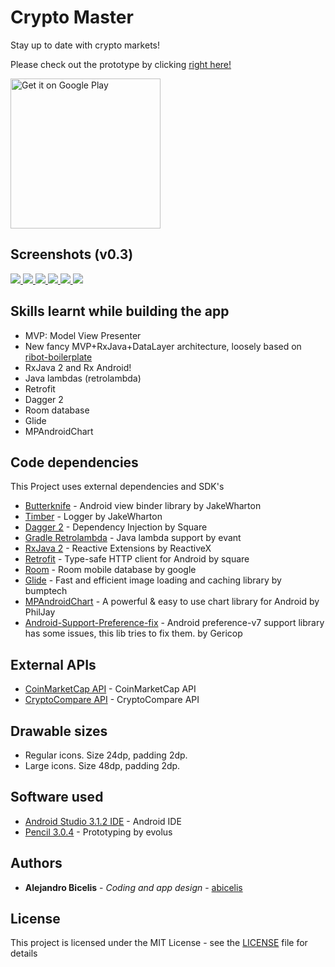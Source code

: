 # Crypto Master #

Stay up to date with crypto markets!

Please check out the prototype by clicking [right here!](https://abicelis.github.io/CryptoMaster/index.html "CryptoMaster Prototype")

<a target="_blank" href='https://play.google.com/store/apps/details?id=ve.com.abicelis.cryptomaster&pcampaignid=MKT-Other-global-all-co-prtnr-py-PartBadge-Mar2515-1'><img alt='Get it on Google Play' src='https://play.google.com/intl/en_us/badges/images/generic/en_badge_web_generic.png' width="240px"/></a>

## Screenshots (v0.3)

[ ![](https://github.com/abicelis/CryptoMaster/blob/master/graphics/play_store/screens/v0.1/thumbs/Screenshot_1531800405.jpg) ](https://github.com/abicelis/CryptoMaster/blob/master/graphics/play_store/screens/v0.1/Screenshot_1531800405.png)
[ ![](https://github.com/abicelis/CryptoMaster/blob/master/graphics/play_store/screens/v0.1/thumbs/Screenshot_1531800420.jpg) ](https://github.com/abicelis/CryptoMaster/blob/master/graphics/play_store/screens/v0.1/Screenshot_1531800420.png)
[ ![](https://github.com/abicelis/CryptoMaster/blob/master/graphics/play_store/screens/v0.1/thumbs/Screenshot_1531800435.jpg) ](https://github.com/abicelis/CryptoMaster/blob/master/graphics/play_store/screens/v0.1/Screenshot_1531800435.png)
[ ![](https://github.com/abicelis/CryptoMaster/blob/master/graphics/play_store/screens/v0.1/thumbs/Screenshot_1531800442.jpg) ](https://github.com/abicelis/CryptoMaster/blob/master/graphics/play_store/screens/v0.1/Screenshot_1531800442.png)
[ ![](https://github.com/abicelis/CryptoMaster/blob/master/graphics/play_store/screens/v0.3/thumbs/Screenshot_1532397819.jpg) ](https://github.com/abicelis/CryptoMaster/blob/master/graphics/play_store/screens/v0.3/Screenshot_1532397819.png)
[ ![](https://github.com/abicelis/CryptoMaster/blob/master/graphics/play_store/screens/v0.3/thumbs/Screenshot_1532397829.jpg) ](https://github.com/abicelis/CryptoMaster/blob/master/graphics/play_store/screens/v0.3/Screenshot_1532397829.png)




## Skills learnt while building the app 
- MVP: Model View Presenter
- New fancy MVP+RxJava+DataLayer architecture, loosely based on [ribot-boilerplate](https://github.com/ribot/android-boilerplate)
- RxJava 2 and Rx Android!
- Java lambdas (retrolambda)
- Retrofit
- Dagger 2
- Room database
- Glide
- MPAndroidChart

## Code dependencies

This Project uses external dependencies and SDK's

* [Butterknife](https://github.com/JakeWharton/butterknife) - Android view binder library by JakeWharton
* [Timber](https://github.com/JakeWharton/timber) - Logger by JakeWharton
* [Dagger 2](https://github.com/google/dagger) - Dependency Injection by Square
* [Gradle Retrolambda](https://github.com/evant/gradle-retrolambda) - Java lambda support by evant
* [RxJava 2](https://github.com/ReactiveX/RxJava) - Reactive Extensions by ReactiveX
* [Retrofit](https://github.com/square/retrofit) - Type-safe HTTP client for Android by square
* [Room](https://developer.android.com/topic/libraries/architecture/room.html) - Room mobile database by google
* [Glide](https://github.com/bumptech/glide) - Fast and efficient image loading and caching library by bumptech
* [MPAndroidChart](https://github.com/PhilJay/MPAndroidChart) - A powerful & easy to use chart library for Android by PhilJay
* [Android-Support-Preference-fix](https://github.com/Gericop/Android-Support-Preference-V7-Fix) - Android preference-v7 support library has some issues, this lib tries to fix them.
 by Gericop


## External APIs

* [CoinMarketCap API](https://coinmarketcap.com/api/) - CoinMarketCap API
* [CryptoCompare API](https://www.cryptocompare.com/api/) - CryptoCompare API


## Drawable sizes

- Regular icons. Size 24dp, padding 2dp.
- Large icons. Size 48dp, padding 2dp.


## Software used

* [Android Studio 3.1.2 IDE](https://developer.android.com/studio/index.html) - Android IDE
* [Pencil 3.0.4](https://github.com/evolus/pencil) - Prototyping by evolus


## Authors

* **Alejandro Bicelis** - *Coding and app design* - [abicelis](https://github.com/abicelis)


## License

This project is licensed under the MIT License - see the [LICENSE](https://github.com/abicelis/CryptoMaster/blob/master/LICENSE) file for details

